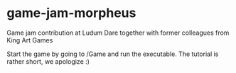 # game-jam-morpheus
Game jam contribution at Ludum Dare together with former colleagues from King Art Games

Start the game by going to /Game and run the executable.
The tutorial is rather short, we apologize :) 
